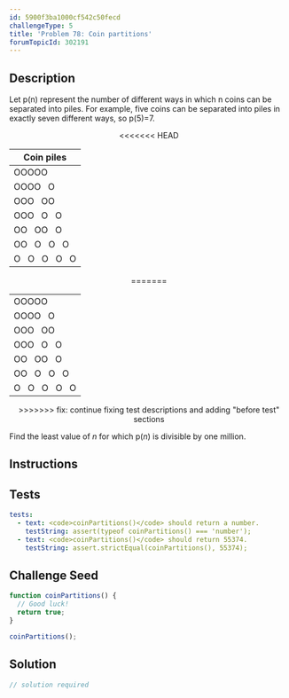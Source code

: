 ```yaml
---
id: 5900f3ba1000cf542c50fecd
challengeType: 5
title: 'Problem 78: Coin partitions'
forumTopicId: 302191
---
```


## Description
<section id='description'>

Let p(n) represent the number of different ways in which n coins can be separated into piles. For example, five coins can be separated into piles in exactly seven different ways, so p(5)=7.

<div style='text-align: center;'>
<<<<<<< HEAD

  |Coin piles|
  |--- |
  |OOOOO|
  |OOOO   O|
  |OOO   OO|
  |OOO   O   O|
  |OO   OO   O|
  |OO   O   O   O|
  |O   O   O   O   O|

=======
  <table cellpadding='10'><tbody><tr><td>OOOOO</td></tr><tr><td>OOOO&nbsp; &nbsp;O</td></tr><tr><td>OOO&nbsp; &nbsp;OO</td></tr><tr><td>OOO&nbsp; &nbsp;O&nbsp; &nbsp;O</td></tr><tr><td>OO&nbsp; &nbsp;OO&nbsp; &nbsp;O</td></tr><tr><td>OO&nbsp; &nbsp;O&nbsp; &nbsp;O&nbsp; &nbsp;O</td></tr><tr><td>O&nbsp; &nbsp;O&nbsp; &nbsp;O&nbsp; &nbsp;O&nbsp; &nbsp;O</td></tr></tbody></table>
>>>>>>> fix: continue fixing test descriptions and adding "before test" sections
</div>

Find the least value of <var>n</var> for which p(<var>n</var>) is divisible by one million.

</section>

## Instructions
<section id='instructions'>

</section>

## Tests
<section id='tests'>

```yml
tests:
  - text: <code>coinPartitions()</code> should return a number.
    testString: assert(typeof coinPartitions() === 'number');
  - text: <code>coinPartitions()</code> should return 55374.
    testString: assert.strictEqual(coinPartitions(), 55374);

```

</section>

## Challenge Seed
<section id='challengeSeed'>

<div id='js-seed'>

```js
function coinPartitions() {
  // Good luck!
  return true;
}

coinPartitions();
```

</div>



</section>

## Solution
<section id='solution'>

```js
// solution required
```

</section>
